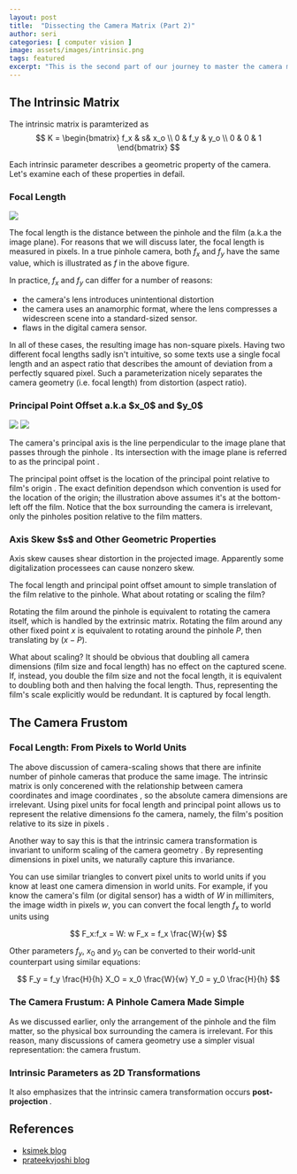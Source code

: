 ```yaml
---
layout: post
title:  "Dissecting the Camera Matrix (Part 2)"
author: seri
categories: [ computer vision ]
image: assets/images/intrinsic.png
tags: featured 
excerpt: "This is the second part of our journey to master the camera matrix. In this blog post, we will study the intrinsic camera parameters. Intrinsic camera matrix can be examined with two equivalent interpretations: the virtual camera geometry and simple 2D transformations."
---
```


 
  <!--more-->

<h2> The Intrinsic Matrix </h2>

The intrinsic matrix is paramterized as 
$$
K = \begin{bmatrix} f_x & s& x_o \\ 0 & f_y & y_o \\ 0 & 0 & 1 \end{bmatrix}
$$

Each intrinsic parameter describes a geometric property of the camera. Let's examine each of these properties in defail.

<h3> Focal Length </h3>

<picture><img src="{{site.baseurl}}/assets/images/focal.png"></picture>

The focal length is the distance between the pinhole and the film (a.k.a the image plane). For reasons that we will discuss later, the focal length is measured in pixels. In a true pinhole camera, both $f_x$ and $f_y$ have the same value, which is illustrated as $f$ in the above figure.  

In practice, $f_x$ and $f_y$ can differ for a number of reasons:
<ul><li> the camera's lens introduces unintentional distortion </li>
<li> the camera uses an anamorphic format, where the lens compresses a widescreen scene into a standard-sized sensor. </li>
<li> flaws in the digital camera sensor. </li></ul>

In all of these cases, the resulting image has non-square pixels. Having two different focal lengths sadly isn't intuitive, so some texts use a single focal length and an <span class="underline"> aspect ratio </span> that describes the amount of deviation from a perfectly squared pixel. Such a parameterization nicely separates the camera geometry (i.e. focal length) from distortion (aspect ratio). 
<h3> Principal Point Offset a.k.a $x_0$ and $y_0$ </h3> 

<picture>
<img src="{{site.baseurl}}/assets/images/principal.png">
<img src="{{site.baseurl}}/assets/images/origin.png">
</picture>

The camera's <span class="highlight-yellow"> principal axis </span> is the <span class="underline"> line perpendicular to the image plane that passes through the pinhole <span>. Its intersection with the image plane is referred to as the <span class="highlight-pink"> principal point </span>.

The <span class="glow"> principal point offset </span> is <span class="underline"> the location of the principal point relative to film's origin </span>. The exact definition dependson which convention is used for the location of the origin; the illustration above assumes it's at the bottom-left off the film. Notice that the box surrounding the camera is irrelevant, only the pinholes position relative to the film matters. 

<h3> Axis Skew $s$ and Other Geometric Properties  </h3>
Axis skew causes shear distortion in the projected image. Apparently some digitalization processees can cause nonzero skew. 

The focal length and principal point offset amount to simple translation of the film relative to the pinhole. What about rotating or scaling the film?

Rotating the film around the pinhole is equivalent to rotating the camera itself, which is handled by the extrinsic matrix. Rotating the film around any other fixed point $x$ is equivalent to rotating around the pinhole $P$, then translating by $(x-P)$.

What about scaling? It should be obvious that doubling all camera dimensions (film size and focal length) has no effect on the captured scene. If, instead, you double the film size and not the focal length, it is equivalent to doubling both and then halving the focal length. Thus, representing the film's scale explicitly would be redundant. It is captured by focal length. 

<h2> The Camera Frustom </h2> 
<h3> Focal Length: From Pixels to World Units </h3>

The above discussion of camera-scaling shows that there are infinite number of pinhole cameras that produce the same image. The intrinsic matrix is only concerened with <span class="highlight-pink"> the relationship between camera coordinates and image coordinates </span>, so the absolute camera dimensions are irrelevant. <span class="underline"> Using pixel units for focal length and principal point allows us to represent the relative dimensions fo the camera, namely, <span class="highlight-yellow"> the film's position relative to its size in pixels </span>. 


Another way to say this is that <span class="green"> the intrinsic camera transformation is invariant to uniform scaling of the camera geometry </span>. By representing dimensions in pixel units, we naturally capture this invariance. 

You can use similar triangles to convert pixel units to world units if you know at least one camera dimension in world units. For example, if you know the camera's film (or digital sensor) has a width of $W$ in millimiters, the image width in pixels $w$, you can convert the focal length $f_x$ to world units using 

$$
F_x:f_x = W: w   F_x = f_x \frac{W}{w}
$$

Other parameters $f_y$, $x_0$ and $y_0$ can be converted to their world-unit counterpart using similar equations:


$$
F_y = f_y \frac{H}{h} X_O = x_0 \frac{W}{w} Y_0 = y_0 \frac{H}{h}
$$

<h3> The Camera Frustum: A Pinhole Camera Made Simple </h3>

As we discussed earlier, only the arrangement of the pinhole and the film matter, so the physical box surrounding the camera is irrelevant. For this reason, many discussions of camera geometry use a simpler visual representation: the camera frustum.

<h3> Intrinsic Parameters as 2D Transformations </h3>

It also emphasizes that the <span class="highlight-green"> intrinsic camera transformation occurs <b> post-projection </b></span>.


<h2> References </h2>
<ul> 
<li><a href="https://ksimek.github.io/2012/08/14/decompose/"> ksimek blog </a></li>
<li><a href="https://prateekvjoshi.com/2014/05/31/understanding-camera-calibration/"> prateekvjoshi blog </a></li>
</ul>


